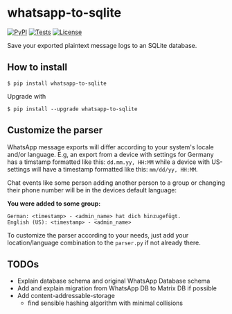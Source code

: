 # whatsapp-to-sqlite
[![PyPI](https://img.shields.io/pypi/v/whatsapp-to-sqlite.svg)](https://pypi.org/project/whatsapp-to-sqlite/)
[![Tests](https://github.com/skowalak/whatsapp-to-sqlite/workflows/test/badge.svg)](https://github.com/skowalak/whatsapp-to-sqlite/actions?query=workflow%3Atest)
[![License](https://img.shields.io/badge/license-Apache%202.0-blue.svg)](https://github.com/skowalak/whatsapp-to-sqlite/blob/master/LICENSE)

Save your exported plaintext message logs to an SQLite database.

## How to install

    $ pip install whatsapp-to-sqlite
    
Upgrade with
    
    $ pip install --upgrade whatsapp-to-sqlite

## Customize the parser

WhatsApp message exports will differ according to your system's locale and/or
language. E.g, an export from a device with settings for Germany has a
timstamp formatted like this: `dd.mm.yy, HH:MM` while a device with US-settings
will have a timestamp formatted like this: `mm/dd/yy, HH:MM`.

Chat events like some person adding another person to a group or changing their
phone number will be in the devices default language:

**You were added to some group:**
```
German: <timestamp> - <admin_name> hat dich hinzugefügt.
English (US): <timestamp> - <admin_name>
```

To customize the parser according to your needs, just add your
location/language combination to the `parser.py` if not already there.

## TODOs

* Explain database schema and original WhatsApp Database schema
* Add and explain migration from WhatsApp DB to Matrix DB if possible
* Add content-addressable-storage
  * find sensible hashing algorithm with minimal collisions
